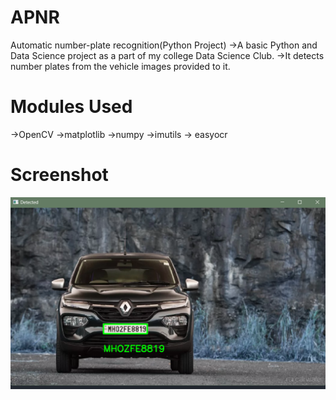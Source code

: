 # APNR
Automatic number-plate recognition(Python Project)
->A basic Python and Data Science project as a part of my college Data Science Club.
->It detects number plates from the vehicle images provided to it.

# Modules Used
->OpenCV
->matplotlib
->numpy
->imutils
-> easyocr

# Screenshot

![](Screenshots/Output.png)
